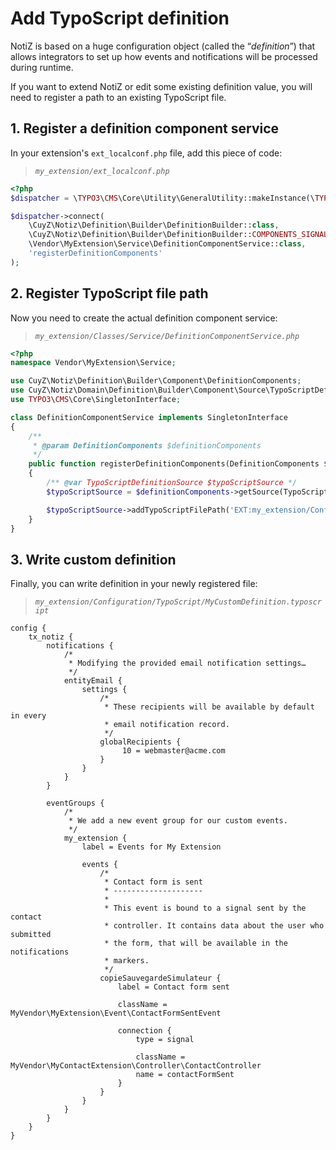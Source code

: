 # Add TypoScript definition

NotiZ is based on a huge configuration object (called the “*definition*”) that 
allows integrators to set up how events and notifications will be processed 
during runtime.

If you want to extend NotiZ or edit some existing definition value, you will 
need to register a path to an existing TypoScript file.

## 1. Register a definition component service

In your extension's `ext_localconf.php` file, add this piece of code:

> *`my_extension/ext_localconf.php`*
```php
<?php
$dispatcher = \TYPO3\CMS\Core\Utility\GeneralUtility::makeInstance(\TYPO3\CMS\Extbase\SignalSlot\Dispatcher::class);

$dispatcher->connect(
    \CuyZ\Notiz\Definition\Builder\DefinitionBuilder::class,
    \CuyZ\Notiz\Definition\Builder\DefinitionBuilder::COMPONENTS_SIGNAL,
    \Vendor\MyExtension\Service\DefinitionComponentService::class,
    'registerDefinitionComponents'
);
```

## 2. Register TypoScript file path

Now you need to create the actual definition component service:

> *`my_extension/Classes/Service/DefinitionComponentService.php`*
```php
<?php
namespace Vendor\MyExtension\Service;

use CuyZ\Notiz\Definition\Builder\Component\DefinitionComponents;
use CuyZ\Notiz\Domain\Definition\Builder\Component\Source\TypoScriptDefinitionSource;
use TYPO3\CMS\Core\SingletonInterface;

class DefinitionComponentService implements SingletonInterface
{
    /**
     * @param DefinitionComponents $definitionComponents
     */
    public function registerDefinitionComponents(DefinitionComponents $definitionComponents)
    {
        /** @var TypoScriptDefinitionSource $typoScriptSource */
        $typoScriptSource = $definitionComponents->getSource(TypoScriptDefinitionSource::class);

        $typoScriptSource->addTypoScriptFilePath('EXT:my_extension/Configuration/TypoScript/MyCustomDefinition.typoscript');
    }
}
```

## 3. Write custom definition 

Finally, you can write definition in your newly registered file:

> *`my_extension/Configuration/TypoScript/MyCustomDefinition.typoscript`*
```
config {
    tx_notiz {
        notifications {
            /*
             * Modifying the provided email notification settings…
             */
            entityEmail {
                settings {
                    /*
                     * These recipients will be available by default in every 
                     * email notification record.
                     */
                    globalRecipients {
                         10 = webmaster@acme.com
                    }
                }
            }
        }
        
        eventGroups {
            /*
             * We add a new event group for our custom events.
             */
            my_extension {
                label = Events for My Extension

                events {
                    /*
                     * Contact form is sent
                     * --------------------
                     *
                     * This event is bound to a signal sent by the contact 
                     * controller. It contains data about the user who submitted
                     * the form, that will be available in the notifications
                     * markers.
                     */
                    copieSauvegardeSimulateur {
                        label = Contact form sent

                        className = MyVendor\MyExtension\Event\ContactFormSentEvent

                        connection {
                            type = signal

                            className = MyVendor\MyContactExtension\Controller\ContactController
                            name = contactFormSent
                        }
                    }
                }
            }
        }
    }
}
```
